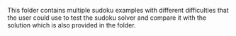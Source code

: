 This folder contains multiple sudoku examples with different difficulties that the user could use to test the sudoku solver and compare it with the solution which
is also provided in the folder.
